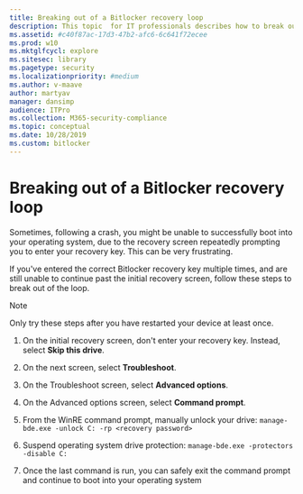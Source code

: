 ```yaml
---
title: Breaking out of a Bitlocker recovery loop
description: This topic  for IT professionals describes how to break out of a Bitlocker recovery loop.
ms.assetid: #c40f87ac-17d3-47b2-afc6-6c641f72ecee
ms.prod: w10
ms.mktglfcycl: explore
ms.sitesec: library
ms.pagetype: security
ms.localizationpriority: #medium
ms.author: v-maave
author: martyav
manager: dansimp
audience: ITPro
ms.collection: M365-security-compliance
ms.topic: conceptual
ms.date: 10/28/2019
ms.custom: bitlocker
---
```


# Breaking out of a Bitlocker recovery loop

Sometimes, following a crash, you might be unable to successfully boot into your operating system, due to the recovery screen repeatedly prompting you to enter your recovery key. This can be very frustrating.

If you've entered the correct Bitlocker recovery key multiple times, and are still unable to continue past the initial recovery screen, follow these steps to break out of the loop.

> [!NOTE]
> Only try these steps after you have restarted your device at least once.

1. On the initial recovery screen, don't enter your recovery key. Instead, select **Skip this drive**.

1. On the next screen, select **Troubleshoot**.

1. On the Troubleshoot screen, select **Advanced options**.

1. On the Advanced options screen, select **Command prompt**.

1. From the WinRE command prompt, manually unlock your drive: `manage-bde.exe -unlock C: -rp <recovery password>`

1. Suspend operating system drive protection: `manage-bde.exe -protectors -disable C:`

1. Once the last command is run, you can safely exit the command prompt and continue to boot into your operating system
